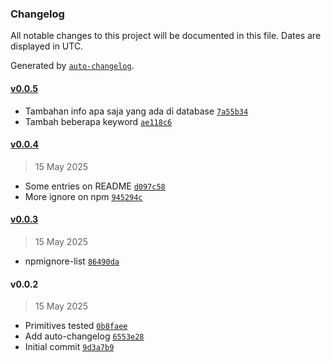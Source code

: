 ### Changelog

All notable changes to this project will be documented in this file. Dates are displayed in UTC.

Generated by [`auto-changelog`](https://github.com/CookPete/auto-changelog).

#### [v0.0.5](https://github.com/adhisimon/node-indonesia-subdivision-area/compare/v0.0.4...v0.0.5)

- Tambahan info apa saja yang ada di database [`7a55b34`](https://github.com/adhisimon/node-indonesia-subdivision-area/commit/7a55b34e1e218c18aab5246b2c56dc0401289acf)
- Tambah beberapa keyword [`ae118c6`](https://github.com/adhisimon/node-indonesia-subdivision-area/commit/ae118c68ddb16fddd73a6dc53d2bdc1c0b2c987a)

#### [v0.0.4](https://github.com/adhisimon/node-indonesia-subdivision-area/compare/v0.0.3...v0.0.4)

> 15 May 2025

- Some entries on README [`d097c58`](https://github.com/adhisimon/node-indonesia-subdivision-area/commit/d097c587e7ed4cf3d52c6b1b27b7213257cc8b41)
- More ignore on npm [`945294c`](https://github.com/adhisimon/node-indonesia-subdivision-area/commit/945294cf08c8f579e263219854857fc9fd65f6de)

#### [v0.0.3](https://github.com/adhisimon/node-indonesia-subdivision-area/compare/v0.0.2...v0.0.3)

> 15 May 2025

- npmignore-list [`86490da`](https://github.com/adhisimon/node-indonesia-subdivision-area/commit/86490daf093128f716c5ced53411569eddf40f82)

#### v0.0.2

> 15 May 2025

- Primitives tested [`0b8faee`](https://github.com/adhisimon/node-indonesia-subdivision-area/commit/0b8faee478a6ccf2b4a0320559ef9ba34a2167bb)
- Add auto-changelog [`6553e28`](https://github.com/adhisimon/node-indonesia-subdivision-area/commit/6553e28cd2b9cf57897acd4d4121925eb2dd6b25)
- Initial commit [`9d3a7b9`](https://github.com/adhisimon/node-indonesia-subdivision-area/commit/9d3a7b91555e95999ebe1680bfd7f93347dc2ea6)
